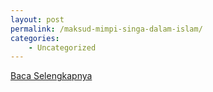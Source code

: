 ```yaml
---
layout: post
permalink: /maksud-mimpi-singa-dalam-islam/
categories:
    - Uncategorized
---
```


[Baca Selengkapnya](/08)